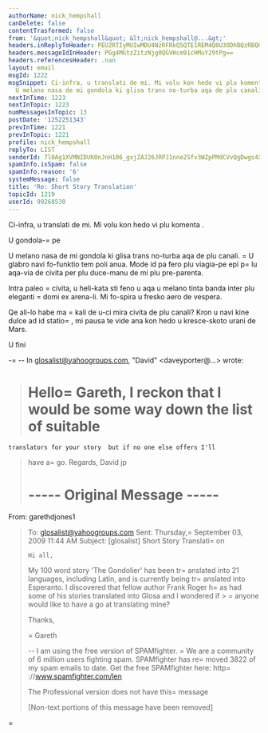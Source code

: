 ```yaml
---
authorName: nick_hempshall
canDelete: false
contentTrasformed: false
from: '&quot;nick_hempshall&quot; &lt;nick_hempshall@...&gt;'
headers.inReplyToHeader: PEU2RTIyMUIwMDU4NzRFRkQ5QTE1REM4Q0U3ODhBQzRBQGRhdmlkPg==
headers.messageIdInHeader: PGg4MGtzZitzNjg0QGVHcm91cHMuY29tPg==
headers.referencesHeader: .nan
layout: email
msgId: 1222
msgSnippet: Ci-infra, u translati de mi. Mi volu kon hedo vi plu komenta . U gondola-pe
  U melano nasa de mi gondola ki glisa trans no-turba aqa de plu canali. U glabro
nextInTime: 1223
nextInTopic: 1223
numMessagesInTopic: 13
postDate: '1252251343'
prevInTime: 1221
prevInTopic: 1221
profile: nick_hempshall
replyTo: LIST
senderId: 7l0Ag1XVMNIDUK0nJnH106_gxjZAJ26JRPJ1nne2Sfv3WZpPMdCVvQgDwgs4X1UUzRSfgOujMBvik3o4JyAeZhpx-Nw9s_RCbddLD8pthFVq_vnz
spamInfo.isSpam: false
spamInfo.reason: '6'
systemMessage: false
title: 'Re: Short Story Translation'
topicId: 1219
userId: 99268530
---
```


Ci-infra, u translati de mi. Mi volu kon hedo vi plu komenta .


U gondola-=
pe

U melano nasa de mi gondola ki glisa trans no-turba aqa de plu canali. =
U glabro navi fo-funktio tem poli anua. Mode id pa fero plu viagia-pe epi p=
lu aqa-via de civita per plu duce-manu de mi plu pre-parenta.

Intra paleo =
civita, u heli-kata sti feno u aqa u melano tinta banda inter plu eleganti =
domi ex arena-li. Mi fo-spira u fresko aero de vespera.

Qe ali-lo habe ma =
kali de u-ci mira civita de plu canali? Kron u navi kine dulce ad id statio=
, mi pausa te vide ana kon hedo u kresce-skoto urani de Mars.

U fini




-=
-- In glosalist@yahoogroups.com, "David" <daveyporter@...> wrote:
>
> Hello=
 Gareth,
>    I reckon that I would be some way down the list of suitable
>=
    translators for your story  but if no one else offers I'll 
>    have a=
 go.
>    Regards,    David jp
> 
> 
>   ----- Original Message ----- 
>   =
From: garethdjones1 
>   To: glosalist@yahoogroups.com 
>   Sent: Thursday,=
 September 03, 2009 11:44 AM
>   Subject: [glosalist] Short Story Translati=
on
> 
> 
>     Hi all,
> 
>   My 100 word story 'The Gondolier' has been tr=
anslated into 21 
>   languages, including Latin, and is currently being tr=
anslated 
>   into Esperanto. I discovered that fellow author Frank Roger h=
as 
>   had some of his stories translated into Glosa and I wondered if >  =
 anyone would like to have a go at translating mine?
> 
>   Thanks,
> 
>   =
Gareth
> 
> 
> 
>   
> 
> --
> I am using the free version of SPAMfighter.
=
> We are a community of 6 million users fighting spam.
> SPAMfighter has re=
moved 3822 of my spam emails to date.
> Get the free SPAMfighter here: http=
://www.spamfighter.com/len
> 
> The Professional version does not have this=
 message
> 
> 
> [Non-text portions of this message have been removed]
>


=

